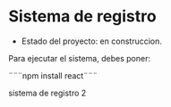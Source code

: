 <h1>Sistema de registro</h1>

- Estado del proyecto: en construccion.

Para ejecutar el sistema, debes poner:

¨¨¨npm install react¨¨¨

sistema de registro 2 
